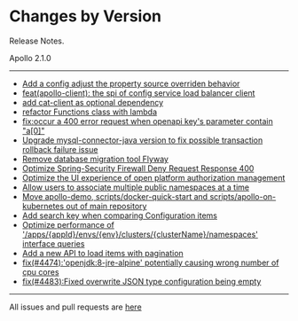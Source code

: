 Changes by Version
==================
Release Notes.

Apollo 2.1.0

------------------
* [Add a config adjust the property source overriden behavior](https://github.com/apolloconfig/apollo/pull/4409)
* [feat(apollo-client): the spi of config service load balancer client](https://github.com/apolloconfig/apollo/pull/4394)
* [add cat-client as optional dependency](https://github.com/apolloconfig/apollo/pull/4414)
* [refactor Functions class with lambda](https://github.com/apolloconfig/apollo/pull/4419)
* [fix:occur a 400 error request when openapi key's parameter contain "a[0]"](https://github.com/apolloconfig/apollo/pull/4424)
* [Upgrade mysql-connector-java version to fix possible transaction rollback failure issue](https://github.com/apolloconfig/apollo/pull/4425)
* [Remove database migration tool Flyway](https://github.com/apolloconfig/apollo/pull/4361)
* [Optimize Spring-Security Firewall Deny Request Response 400](https://github.com/apolloconfig/apollo/pull/4428)
* [Optimize the UI experience of open platform authorization management](https://github.com/apolloconfig/apollo/pull/4436)
* [Allow users to associate multiple public namespaces at a time](https://github.com/apolloconfig/apollo/pull/4437)
* [Move apollo-demo, scripts/docker-quick-start and scripts/apollo-on-kubernetes out of main repository](https://github.com/apolloconfig/apollo/pull/4440)
* [Add search key when comparing Configuration items](https://github.com/apolloconfig/apollo/pull/4459)
* [Optimize performance of '/apps/{appId}/envs/{env}/clusters/{clusterName}/namespaces' interface queries](https://github.com/apolloconfig/apollo/pull/4473)
* [Add a new API to load items with pagination](https://github.com/apolloconfig/apollo/pull/4468)
* [fix(#4474):'openjdk:8-jre-alpine' potentially causing wrong number of cpu cores](https://github.com/apolloconfig/apollo/pull/4475)
* [fix(#4483):Fixed overwrite JSON type configuration being empty](https://github.com/apolloconfig/apollo/pull/4486)
------------------
All issues and pull requests are [here](https://github.com/apolloconfig/apollo/milestone/11?closed=1)

